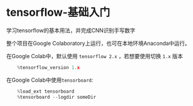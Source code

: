 # tensorflow-基础入门
学习tensorflow的基本用法，并完成CNN识别手写数字

整个项目在Google Colaboratory上运行，也可在本地环境Anaconda中运行。

在Google Colab中，默认使用 `tensorflow 2.x` ，若想要使用切换 `1.x` 版本
```python
    %tensorflow_version 1.x
```

在Google Colab中使用`tensorboard`:
```python
    %load_ext tensorboard
    %tensorboard --logdir someDir
```

